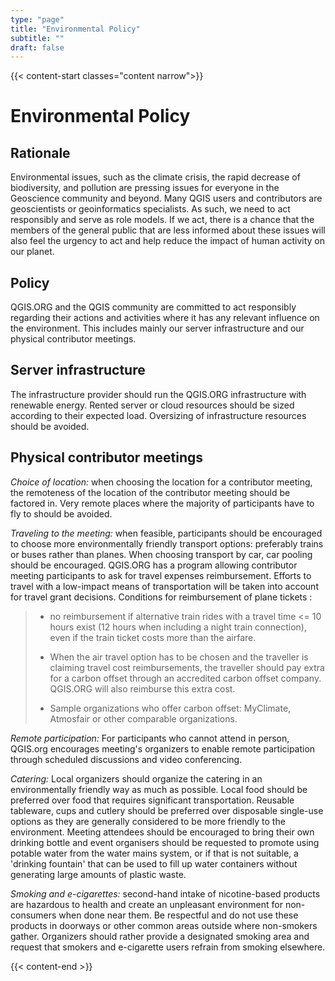 ```yaml
---
type: "page"
title: "Environmental Policy"
subtitle: ""
draft: false
---
```


{{< content-start classes="content narrow">}}

# Environmental Policy


Rationale[](https://www.qgis.org/en/site/getinvolved/governance/codeofconduct/environmentalpolicy.html#rationale "Link to this heading")
----------------------------------------------------------------------------------------------------------------------------------------

Environmental issues, such as the climate crisis, the rapid decrease of biodiversity, and pollution are pressing issues for everyone in the Geoscience community and beyond. Many QGIS users and contributors are geoscientists or geoinformatics specialists. As such, we need to act responsibly and serve as role models. If we act, there is a chance that the members of the general public that are less informed about these issues will also feel the urgency to act and help reduce the impact of human activity on our planet.

Policy[](https://www.qgis.org/en/site/getinvolved/governance/codeofconduct/environmentalpolicy.html#policy "Link to this heading")
----------------------------------------------------------------------------------------------------------------------------------

QGIS.ORG and the QGIS community are committed to act responsibly regarding their actions and activities where it has any relevant influence on the environment. This includes mainly our server infrastructure and our physical contributor meetings.

Server infrastructure[](https://www.qgis.org/en/site/getinvolved/governance/codeofconduct/environmentalpolicy.html#server-infrastructure "Link to this heading")
----------------------------------------------------------------------------------------------------------------------------------------------------------------

The infrastructure provider should run the QGIS.ORG infrastructure with renewable energy. Rented server or cloud resources should be sized according to their expected load. Oversizing of infrastructure resources should be avoided.

Physical contributor meetings[](https://www.qgis.org/en/site/getinvolved/governance/codeofconduct/environmentalpolicy.html#physical-contributor-meetings "Link to this heading")
--------------------------------------------------------------------------------------------------------------------------------------------------------------------------------

*Choice of location:* ​when choosing the location for a contributor meeting, the remoteness of the location of the contributor meeting should be factored in. Very remote places where the majority of participants have to fly to should be avoided.

*Traveling to the meeting:*​ when feasible, participants should be encouraged to choose more environmentally friendly transport options: preferably trains or buses rather than planes. When choosing transport by car, car pooling should be encouraged. QGIS.ORG has a program allowing contributor meeting participants to ask for travel expenses reimbursement. Efforts to travel with a low-impact means of transportation will be taken into account for travel grant decisions. Conditions for reimbursement of plane tickets :

> -   no reimbursement if alternative train rides with a travel time <= 10 hours exist (12 hours when including a night train connection), even if the train ticket costs more than the airfare.
>
>
> -   When the air travel option has to be chosen and the traveller is claiming travel cost reimbursements, the traveller should pay extra for a carbon offset through an accredited carbon offset company. QGIS.ORG will also reimburse this extra cost.
>
>
> -   Sample organizations who offer carbon offset: MyClimate, Atmosfair or other comparable organizations.

*Remote participation:* For participants who cannot attend in person, QGIS.org encourages meeting's organizers to enable remote participation through scheduled discussions and video conferencing.

*Catering:* Local organizers should organize the catering in an environmentally friendly way as much as possible. Local food should be preferred over food that requires significant transportation. Reusable tableware, cups and cutlery should be preferred over disposable single-use options as they are generally considered to be more friendly to the environment. Meeting attendees should be encouraged to bring their own drinking bottle and event organisers should be requested to promote using potable water from the water mains system, or if that is not suitable, a 'drinking fountain' that can be used to fill up water containers without generating large amounts of plastic waste.

*Smoking and e-cigarettes:* second-hand intake of nicotine-based products are hazardous to health and create an unpleasant environment for non-consumers when done near them. Be respectful and do not use these products in doorways or other common areas outside where non-smokers gather. Organizers should rather provide a designated smoking area and request that smokers and e-cigarette users refrain from smoking elsewhere.

{{< content-end >}}